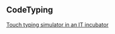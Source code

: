 ## CodeTyping

[Touch typing simulator in an IT incubator](https://it-incubator.io/simulators/code-typing/simulator/js-for-loop)
